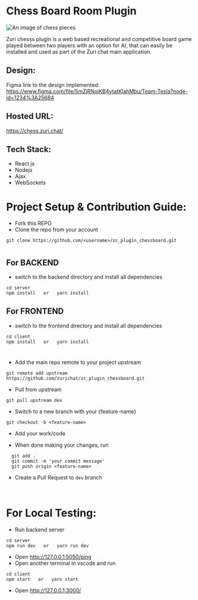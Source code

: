 # Chess Board Room Plugin

<img src="https://raw.githubusercontent.com/eni4sure/zc_plugin_chessboard/2e0f029fb0c05eaea0206f46b17ce4722adca9df/images/chesspieces.jpg" alt="An image of chess pieces"/>

Zuri chesss plugin is a web based recreational and competitive board game played between two players with an option for AI, that can easily be installed and used as part of the Zuri chat main application.

## Design:

Figma link to the design implemented: 
<br>
https://www.figma.com/file/5mZjRNojKB4vtatKlahMbu/Team-Tesla?node-id=1234%3A25684

## Hosted URL:

https://chess.zuri.chat/

## Tech Stack:

- React js
- Nodejs
- Ajax
- WebSockets

# Project Setup & Contribution Guide:

- Fork this REPO
- Clone the repo from your account

```
git clone https://github.com/<username>/zc_plugin_chessboard.git
```

#

## For BACKEND

- switch to the backend directory and install all dependencies

```
cd server
npm install   or   yarn install
```

## For FRONTEND

- switch to the frontend directory and install all dependencies

```
cd client
npm install   or   yarn install
```

#

- Add the main repo remote to your project upstream

```
git remote add upstream https://github.com/zurichat/zc_plugin_chessboard.git
```

- Pull from upstream

```
git pull upstream dev
```

- Switch to a new branch with your {feature-name}

```
git checkout -b <feature-name>
```

- Add your work/code

- When done making your changes, run

```
  git add .
  git commit -m 'your commit message'
  git push origin <feature-name>
```

- Create a Pull Request to `dev` branch

<br>

# For Local Testing:

- Run backend server

```
cd server
npm run dev   or   yarn run dev
```

- Open http://127.0.0.1:5050/ping
- Open another terminal in vscode and run

```
cd client
npm start   or   yarn start
```

- Open http://127.0.0.1:3000/
